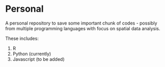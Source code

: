 # Personal
A personal repository to save some important chunk of codes - possibly from multiple programming languages with focus on spatial data analysis. 

These includes:
1. R
2. Python (currently)
3. Javascript (to be added)
